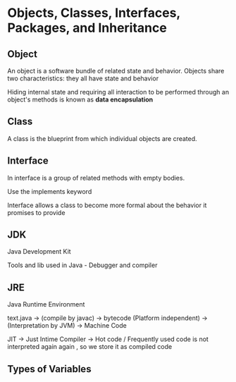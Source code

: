 # Objects, Classes, Interfaces, Packages, and Inheritance

## Object

An object is a software bundle of related state and behavior.
Objects share two characteristics: they all have state and behavior

Hiding internal state and requiring all interaction to be performed through an object's methods is known as **data encapsulation**

## Class

A class is the blueprint from which individual objects are created.

## Interface

In interface is a group of related methods with empty bodies.

Use the implements keyword

Interface allows a class to become more formal about the behavior it promises to provide

## JDK

Java Development Kit

Tools and lib used in Java - Debugger and compiler

## JRE

Java Runtime Environment

text.java -> (compile by javac) -> bytecode (Platform independent) -> (Interpretation by JVM) -> Machine Code

JIT -> Just Intime Compiler -> Hot code / Frequently used code is not interpreted again again , so we store it as compiled code

## Types of Variables
